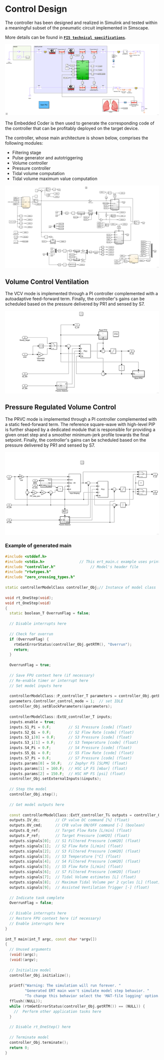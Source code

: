 Control Design
==============

The controller has been designed and realized in Simulink and tested within a meaningful subset of the pneumatic circuit implemented in Simscape.

More details can be found in [**`FI5 technical specifications`**](../../design/FI5-specs.pdf).

![](./assets/ventilator.png)

The Embedded Coder is then used to generate the corresponding code of the controller that can be profitably deployed on the target device.

The controller, whose main architecture is shown below, comprises the following modules:
- Filtering stage
- Pulse generator and autotriggering
- Volume controller
- Pressure controller
- Tidal volume computation
- Tidal volume maximum value computation

![](./assets/controller.png)

## Volume Control Ventilation
The VCV mode is implemented through a PI controller complemented with a autoadaptive feed-forward term. Finally, the controller's gains can be scheduled based on the pressure delivered by PR1 and sensed by S7.

![](./assets/controller-vcv.png)

## Pressure Regulated Volume Control
The PRVC mode is implemented through a PI controller complemented with a static feed-forward term. The reference square-wave with high-level PIP is further shaped by a dedicated module that is responsible for providing a given onset step and a smoother minimum-jerk profile towards the final setpoint. Finally, the controller's gains can be scheduled based on the pressure delivered by PR1 and sensed by S7.

![](./assets/controller-prvc.png)

### Example of generated main

```c++
#include <stddef.h>
#include <stdio.h>                // This ert_main.c example uses printf/fflush
#include "controller.h"                // Model's header file
#include "rtwtypes.h"
#include "zero_crossing_types.h"

static controllerModelClass controller_Obj;// Instance of model class

void rt_OneStep(void);
void rt_OneStep(void)
{
  static boolean_T OverrunFlag = false;

  // Disable interrupts here

  // Check for overrun
  if (OverrunFlag) {
    rtmSetErrorStatus(controller_Obj.getRTM(), "Overrun");
    return;
  }

  OverrunFlag = true;

  // Save FPU context here (if necessary)
  // Re-enable timer or interrupt here
  // Set model inputs here

  controllerModelClass::P_controller_T parameters = controller_Obj.getBlockParameters();
  parameters.Controller_control_mode = 1;  // set IDLE
  controller_Obj.setBlockParameters(&parameters);

  controllerModelClass::ExtU_controller_T inputs;
  inputs.enable = true;
  inputs.S1_Pi = 0.F;        // S1 Pressure [code] (float)
  inputs.S2_Qi = 0.F;        // S2 Flow Rate [code] (float)
  inputs.S3_i[0] = 0.F;      // S3 Pressure [code] (float)
  inputs.S3_i[1] = 0.F;      // S3 Temperature [code] (float)
  inputs.S4_Pi = 0.F;        // S4 Pressure [code] (float)
  inputs.S5_Qi = 0.F;        // S5 Flow Rate [code] (float)
  inputs.S7_Pi = 0.F;        // S7 Pressure [code] (float)
  inputs.params[0] = 50.F;   // Zephyr FS [SLPM] (float)
  inputs.params[1] = 160.F;  // HSC LP FS [mbar] (float)
  inputs.params[2] = 150.F;  // HSC HP FS [psi] (float)
  controller_Obj.setExternalInputs(&inputs);

  // Step the model
  controller_Obj.step();

  // Get model outputs here

  const controllerModelClass::ExtY_controller_T& outputs = controller_Obj.getExternalOutputs();
  outputs.IV_dc;       // CP valve DC command [%] (float)
  outputs.OV_cmd;      // CFB valve ON/OFF command [-] (boolean)
  outputs.Q_ref;       // Target Flow Rate [L/min] (float)
  outputs.P_ref;       // Target Pressure [cmH2O] (float)
  outputs.signals[0];  // S1 Filtered Pressure [cmH2O] (float)
  outputs.signals[1];  // S2 Flow Rate [L/min] (float)
  outputs.signals[2];  // S3 Filtered Pressure [cmH2O] (float)
  outputs.signals[3];  // S3 Temperature [°C] (float)
  outputs.signals[4];  // S4 Filtered Pressure [cmH2O] (float)
  outputs.signals[5];  // S5 Flow Rate [L/min] (float)
  outputs.signals[6];  // S7 Filtered Pressure [cmH2O] (float)
  outputs.signals[7];  // Tidal Volume estimates [L] (float)
  outputs.signals[8];  // Maximum Tidal Volume per 2 cycles [L] (float)
  outputs.signals[9];  // Assisted Ventilation Trigger [-] (float)

  // Indicate task complete
  OverrunFlag = false;

  // Disable interrupts here
  // Restore FPU context here (if necessary)
  // Enable interrupts here
}

int_T main(int_T argc, const char *argv[])
{
  // Unused arguments
  (void)(argc);
  (void)(argv);

  // Initialize model
  controller_Obj.initialize();

  printf("Warning: The simulation will run forever. "
         "Generated ERT main won't simulate model step behavior. "
         "To change this behavior select the 'MAT-file logging' option.\n");
  fflush((NULL));
  while (rtmGetErrorStatus(controller_Obj.getRTM()) == (NULL)) {
    //  Perform other application tasks here
  }

  // Disable rt_OneStep() here

  // Terminate model
  controller_Obj.terminate();
  return 0;
}
```